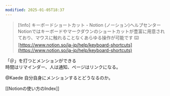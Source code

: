 ```yaml
---
modified: 2025-01-05T18:37
---
```

> [!info] キーボードショートカット - Notion (ノーション)ヘルプセンター  
> Notionではキーボードやマークダウンのショートカットが豊富に用意されており、マウスに触れることなくあらゆる操作が可能です ⌨️  
> [https://www.notion.so/ja-jp/help/keyboard-shortcuts](https://www.notion.so/ja-jp/help/keyboard-shortcuts)  

  

「＠」を打つとメンションができる  
時間はリマインダー、人は通知、ページはリンクになる。  

@Kaede 自分自身にメンションするとどうなるのか。

  

  

[[Notionの使い方のIndex]]